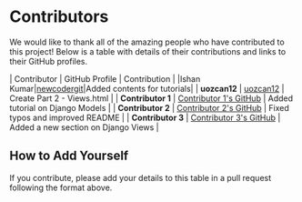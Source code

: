 # Contributors

We would like to thank all of the amazing people who have contributed to this project! Below is a table with details of their contributions and links to their GitHub profiles.

| Contributor | GitHub Profile | Contribution |
|Ishan Kumar|[newcodergit](https://github.com/newcodergit)|Added contents for tutorials|
| **uozcan12** | [uozcan12](https://github.com/uozcan12) | Create Part 2 - Views.html |
| **Contributor 1** | [Contributor 1's GitHub](https://github.com/contributor1) | Added tutorial on Django Models |
| **Contributor 2** | [Contributor 2's GitHub](https://github.com/contributor2) | Fixed typos and improved README |
| **Contributor 3** | [Contributor 3's GitHub](https://github.com/contributor3) | Added a new section on Django Views |

## How to Add Yourself

If you contribute, please add your details to this table in a pull request following the format above.
